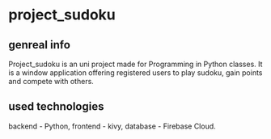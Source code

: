 # project_sudoku
## genreal info
Project_sudoku is an uni project made for Programming in Python classes. It is a window application offering registered users to play sudoku, gain points and compete with others.

## used technologies
backend - Python, frontend - kivy, database - Firebase Cloud.
